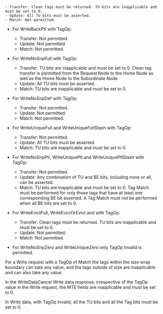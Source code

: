     - Transfer: Clean tags must be returned. TU bits are inapplicable and must be set to 0.
    - Update: All TU bits must be asserted.
    - Match: Not permitted.

- For WriteBackPtl with TagOp:

    - Transfer: Not permitted.
    - Update: Not permitted.
    - Match: Not permitted.

- For WriteNoSnpFull with TagOp:

    - Transfer: TU bits are inapplicable and must be set to 0. Clean tag transfer is permitted from the Request Node to the Home Node as well as the Home Node to the Subordinate Node.
    - Update: All TU bits must be asserted.
    - Match: TU bits are inapplicable and must be set to 0.

- For WriteNoSnpDef with TagOp:

    - Transfer: Not permitted.
    - Update: Not permitted.
    - Match: Not permitted.

- For WriteUniqueFull and WriteUniqueFullStash with TagOp:

    - Transfer: Not permitted.
    - Update: All TU bits must be asserted.
    - Match: TU bits are inapplicable and must be set to 0.

- For WriteNoSnpPtl, WriteUniquePtl and WriteUniquePtlStash with TagOp:

    - Transfer: Not permitted.
    - Update: Any combination of TU and BE bits, including none or all, can be asserted.
    - Match: TU bits are inapplicable and must be set to 0. Tag Match must be performed for only those tags that have at least one corresponding BE bit asserted. A Tag Match must not be performed when all BE bits are set to 0.

- For WriteEvictFull, WriteEvictOrEvict and with TagOp:

    - Transfer: Clean tags must be returned. TU bits are inapplicable and must be set to 0.
    - Update: Not permitted.
    - Match: Not permitted.

- For WriteNoSnpZero and WriteUniqueZero only TagOp Invalid is permitted.

For a Write request with a TagOp of Match the tags within the size wrap boundary can take any value, and the tags outside of size are inapplicable and can also take any value.

In the WriteDataCancel Write data response, irrespective of the TagOp value in the Write request, the MTE fields are inapplicable and must be set to 0.

In Write data, with TagOp Invalid, all the TU bits and all the Tag bits must be set to 0.